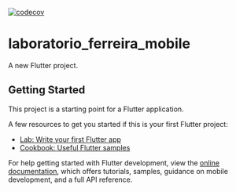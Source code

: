 [![codecov](https://codecov.io/gh/danilloism/laboratorio_ferreira_mobile/branch/main/graph/badge.svg?token=4KDIUFTDMD)](https://codecov.io/gh/danilloism/laboratorio_ferreira_mobile)

# laboratorio_ferreira_mobile

A new Flutter project.

## Getting Started

This project is a starting point for a Flutter application.

A few resources to get you started if this is your first Flutter project:

- [Lab: Write your first Flutter app](https://docs.flutter.dev/get-started/codelab)
- [Cookbook: Useful Flutter samples](https://docs.flutter.dev/cookbook)

For help getting started with Flutter development, view the
[online documentation](https://docs.flutter.dev/), which offers tutorials,
samples, guidance on mobile development, and a full API reference.
